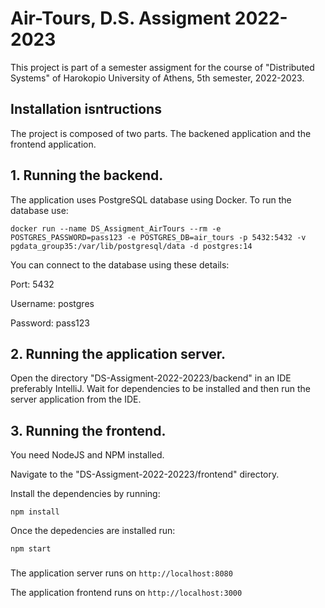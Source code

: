 # Air-Tours, D.S. Assigment 2022-2023
This project is part of a semester assigment for the course of "Distributed Systems" of Harokopio University of Athens, 5th semester, 2022-2023.

## Installation isntructions
The project is composed of two parts. The backened application and the frontend application.

## 1. Running the backend.

The application uses PostgreSQL database using Docker. To run the database use:

`docker run --name DS_Assigment_AirTours --rm -e  POSTGRES_PASSWORD=pass123 -e POSTGRES_DB=air_tours -p 5432:5432 -v pgdata_group35:/var/lib/postgresql/data -d postgres:14`


You can connect to the database using these details:

Port: 5432

Username: postgres

Password: pass123


## 2. Running the application server.
Open the directory "DS-Assigment-2022-20223/backend" in an IDE preferably IntelliJ. Wait for dependencies to be installed and then run the server application from the IDE.


## 3. Running the frontend.

You need NodeJS and NPM installed.

Navigate to the "DS-Assigment-2022-20223/frontend" directory.

Install the dependencies by running:

`npm install`

Once the depedencies are installed run:

`npm start`

###
The application server runs on `http://localhost:8080`

The application frontend runs on `http://localhost:3000`


